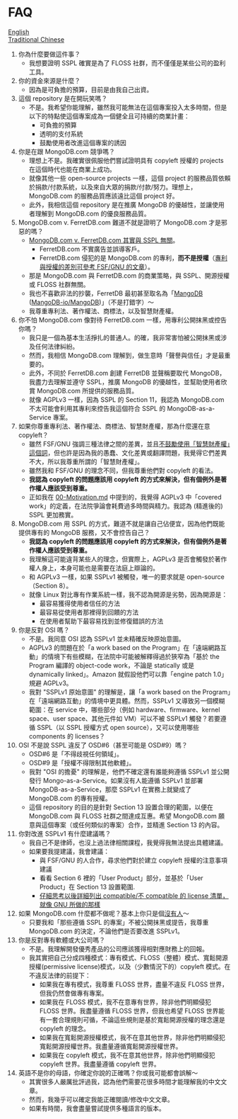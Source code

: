 # FAQ

[English](01-FAQ.en.md) \
[Traditional Chinese](01-FAQ.zh-hant.md)

1. 你為什麼要做這件事？
    * 我想要證明 SSPL 確實是為了 FLOSS 社群，而不僅僅是某些公司的盈利工具。
2. 你的資金來源是什麼？
    * 因為是可負擔的預算，目前是由我自己出資。
3. 這個 repository 是在開玩笑嗎？
    * 不是。我希望你能理解，雖然我可能無法在這個專案投入太多時間，但是以下的特點使這個專案成為一個健全且可持續的商業計畫：
        * 可負擔的預算
        * 透明的支付系統
        * 鼓勵使用者改進這個專案的誘因
4. 你是在跟 MongoDB.com 競爭嗎？
    * 理想上不是。我確實很佩服他們嘗試證明具有 copyleft 授權的 projects 在這個時代也能在商業上成功。
    * 就像其他一些 open-source projects 一樣，這個 project 的服務品質依賴於捐款/付款系統，以及來自大眾的捐款/付款/努力。理想上，MongoDB.com 的服務品質應該遠比這個 project 好。
    * 此外，我相信這個 repository 是在推廣 MongoDB 的優越性，並讓使用者理解到 MongoDB.com 的優良服務品質。
5. MongoDB.com v. FerretDB.com 難道不就是證明了 MongoDB.com 才是邪惡的嗎？
    * [MongoDB.com v. FerretDB.com 其實與 SSPL 無關](https://www.mongodb.com/company/blog/building-for-developers-not-imitators)。
        * FerretDB.com 不實廣告並誤導客戶。
        * FerretDB.com 侵犯的是 MongoDB.com 的專利，**而不是授權**（[專利與授權的差別可參考 FSF/GNU 的文章](https://www.gnu.org/philosophy/not-ipr.html)）。
    * 那是 MongoDB.com 與 FerretDB.com 的商業策略，與 SSPL、開源授權或 FLOSS 社群無關。
    * 我也不喜歡非法的抄襲，FerretDB 最初甚至取名為「[MangoDB](https://www.reddit.com/r/programming/comments/qlyalj/mangodb_a_truly_open_source_mongodb_alternative/) ([MangoDB-io/MangoDB](https://github.com/MangoDB-io/MangoDB))」（不是打錯字）～
    * 我尊重專利法、著作權法、商標法，以及智慧財產權。
6. 你不怕 MongoDB.com 像對待 FerretDB.com 一樣，用專利公開抹黑或控告你嗎？
    * 我只是一個為基本生活掙扎的普通人。的確，我非常害怕被公開抹黑或涉及任何法律糾紛。
    * 然而，我相信 MongoDB.com 理解到，做生意時「聲譽與信任」才是最重要的。
    * 此外，不同於 FerretDB.com 創建 FerretDB 並聲稱要取代 MongoDB，我盡力去理解並遵守 SSPL，推廣 MongoDB 的優越性，並幫助使用者欣賞 MongoDB.com 所提供的服務品質。
    * 就像 AGPLv3 一樣，因為 SSPL 的 Section 11，我認為 MongoDB.com 不太可能會利用其專利來控告我這個符合 SSPL 的 MongoDB-as-a-Service 專案。
7. 如果你尊重專利法、著作權法、商標法、智慧財產權，那為什麼還在意 copyleft？
    * 雖然 FSF/GNU 強調三種法律之間的差異，並且[不鼓勵使用「智慧財產權」這個詞](https://www.gnu.org/philosophy/not-ipr.html)，但也許是因為我的愚蠢、文化差異或翻譯問題，我覺得它們差異不大，所以我尊重所謂的「智慧財產權」。
    * 雖然我和 FSF/GNU 的理念不同，但我尊重他們對 copyleft 的看法。
    * **我認為 copyleft 的問題應該用 copyleft 的方式來解決，但有個例外是著作權人應該受到尊重。**
    * 正如我在 [00-Motivation.md](./00-Motivation.zh-hant.md) 中提到的，我覺得 AGPLv3 中「covered work」的定義，在法院爭論會耗費過多時間與精力。我認為 (精進後的) SSPL 更加務實。
8. MongoDB.com 用 SSPL 的方式，難道不就是讓自己佔便宜，因為他們既能提供專有的 MongoDB 服務，又不會控告自己？
    * **我認為 copyleft 的問題應該用 copyleft 的方式來解決，但有個例外是著作權人應該受到尊重。**
    * 我理解這可能違背某些人的理念，但實際上，AGPLv3 是否會觸發於著作權人身上，本身可能也是需要在法庭上辯論的。
    * 和 AGPLv3 一樣，如果 SSPLv1 被觸發，唯一的要求就是 open-source（Section 8）。
    * 就像 Linux 對比專有作業系統一樣，我不認為開源是劣勢，因為開源是：
        * 最容易獲得使用者信任的方法
        * 最容易從使用者那裡得到回饋的方法
        * 在使用者幫助下最容易找到並修復錯誤的方法
9. 你是反對 OSI 嗎？
    * 不是。我同意 OSI 認為 SSPLv1 並未精確反映原始意圖。
    * AGPLv3 的問題在於「a work based on the Program」在「遠端網路互動」的情境下有些模糊，在法院中可能被解釋得過於狹窄為「基於 the Program 編譯的 object-code work，不論是 statically 或是 dynamically linked」。Amazon 就假設他們可以靠「engine patch 1.0」規避 AGPLv3。
    * 我對 "SSPLv1 原始意圖" 的理解是，讓「a work based on the Program」在「遠端網路互動」的情境中更具體。然而，SSPLv1 又導致另一個模糊範圍：在 service 中，哪些部分（例如 hardware、firmware、kernel space、user space、其他元件如 VM）可以不被 SSPLv1 觸發？若要遵循 SSPL（以 SSPL 授權方式 open source），又可以使用哪些 components 的 licenses？
10. OSI 不是說 SSPL 違反了 OSD#6（甚至可能是 OSD#9）嗎？
    * OSD#6 是「不得歧視任何領域」。
    * OSD#9 是「授權不得限制其他軟體」。
    * 我對 "OSI 的擔憂" 的理解是，他們不確定還有誰能夠遵循 SSPLv1 並公開發行 Mongo-as-a-Service。如果沒有人能遵循 SSPLv1 並部署 MongoDB-as-a-Service，那麼 SSPLv1 在實務上就變成了 MongoDB.com 的專有授權。
    * 這個 repository 的目的是針對 Section 13 設置合理的範圍，以便在 MongoDB.com 與 FLOSS 社群之間達成互惠。希望 MongoDB.com 願意與這個專案（或任何類似的專案）合作，並精進 Section 13 的內容。
11. 你對改進 SSPLv1 有什麼建議嗎？
    * 我自己不是律師，也沒上過法律相關課程，我覺得我無法提出具體建議。
    * 如果要我提建議，我會建議：
        * 與 FSF/GNU 的人合作，尋求他們對於建立 copyleft 授權的注意事項建議
        * 看看 Section 6 裡的「User Product」部分，並基於「User Product」在 Section 13 設置範圍.
        * [仔細思考以後詳細列出 compatible/不 compatible 的 license 清單，就像 GNU 所做的那樣](https://www.gnu.org/licenses/license-list.en.html#SoftwareLicenses)
12. 如果 MongoDB.com 什麼都不做呢？基本上你只是個[沒有人](https://g0v.tw/intl/en/novice/)～
    * 只要我和「那些遵循 SSPL 的專案」不被公開抹黑或提告，我尊重 MongoDB.com 的決定，不論他們是否要改進 SSPLv1。
13. 你是反對專有軟體或大公司嗎？
    * 不是。我理解開發優秀產品的公司應該獲得相對應財務上的回報。
    * 我其實把自己分成四種模式：專有模式、FLOSS（整體）模式、寬鬆開源授權(permissive license)模式，以及（少數情況下的）copyleft 模式。在不違反法律的前提下：
        * 如果我在專有模式，我尊重 FLOSS 世界，盡量不違反 FLOSS 世界，但我仍然會做專有專案。
        * 如果我在 FLOSS 模式，我不在意專有世界，除非他們明顯侵犯 FLOSS 世界。我盡量遵循 FLOSS 世界，但我也希望 FLOSS 世界能有一套合理規則可循，不論這些規則是基於寬鬆開源授權的理念還是 copyleft 的理念。
        * 如果我在寬鬆開源授權模式，我不在意其他世界，除非他們明顯侵犯寬鬆開源授權世界。我盡量遵循寬鬆開源授權世界。
        * 如果我在 copyleft 模式，我不在意其他世界，除非他們明顯侵犯 copyleft 世界。我盡量遵循 copyleft 世界。
14. 英語不是你的母語，你確定你說的正確嗎？你或我可能都會誤解～
    * 其實很多人嚴厲批評過我，認為他們需要花很多時間才能理解我的中文文章。
    * 然而，我幾乎可以確定我能正確閱讀/修改中文文章。
    * 如果有時間，我會盡量嘗試提供多種語言的版本。
